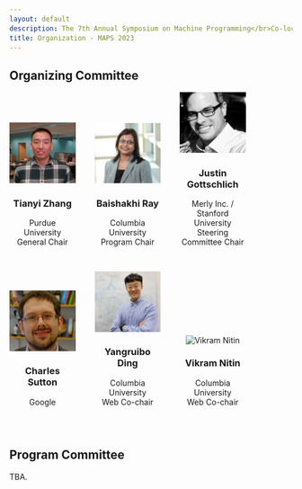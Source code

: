 ```yaml
---
layout: default
description: The 7th Annual Symposium on Machine Programming</br>Co-located with ESEC/FSE 2023</br>December 4, 2023 - San Francisco, CA, USA</br>
title: Organization - MAPS 2023
---
```


<style type="text/css" media="screen">
.committee-row {
  display: inline-block;
  vertical-align: center;
}

.committee-member {
  width: 23.33%; /* Adjust this value as needed */
  display: inline-block;
  text-align: center;
  margin-bottom: 30px; /* Optional: Adjust the margin between committee members */
  margin-right: 30px;
}


.member-details {
  margin-top: 10px; /* Optional: Adjust the margin between the image and member details */
}

</style>

## Organizing Committee

<div class="committee-row">
  <div class="committee-member">
    <img src="/profile_photos/tianyi_zhang.jpg" alt="Tianyi Zhang">
    <div class="member-details">
      <h3>Tianyi Zhang</h3>
      <p>Purdue University<br>General Chair</p>
    </div>
  </div>
  <div class="committee-member">
    <img src="/profile_photos/ray.jpg" alt="Baishakhi Ray">
    <div class="member-details">
      <h3>Baishakhi Ray</h3>
      <p>Columbia University<br>Program Chair</p>
    </div>
  </div>
  <div class="committee-member">
    <img src="/profile_photos/justin.jpg" alt="Justin Gottschlich">
    <div class="member-details">
      <h3>Justin Gottschlich</h3>
      <p>Merly Inc. / Stanford University<br>Steering Committee Chair</p>
    </div>
  </div>
</div>

<div class="committee-row">
  <div class="committee-member">
    <img src="/profile_photos/charles.jpg" alt="Charles Sutton">
    <div class="member-details">
      <h3>Charles Sutton</h3>
      <p>Google</p>
    </div>
  </div>
  <div class="committee-member">
    <img src="/profile_photos/yangruibo.jpg" alt="Yangruibo Ding">
    <div class="member-details">
      <h3>Yangruibo Ding</h3>
      <p>Columbia University<br>Web Co-chair</p>
    </div>
  </div>
  <div class="committee-member">
    <img src="/path/to/photo6.jpg" alt="Vikram Nitin">
    <div class="member-details">
      <h3>Vikram Nitin</h3>
      <p>Columbia University<br>Web Co-chair</p>
    </div>
  </div>
</div>


## Program Committee

TBA.
